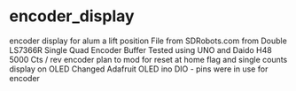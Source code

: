 # encoder_display
encoder display for alum a lift position
File from SDRobots.com from Double LS7366R Single Quad Encoder Buffer
Tested using UNO and Daido H48 5000 Cts / rev encoder
plan to mod for reset at home flag and single counts display on OLED 
Changed Adafruit OLED ino DIO - pins were in use for encoder
